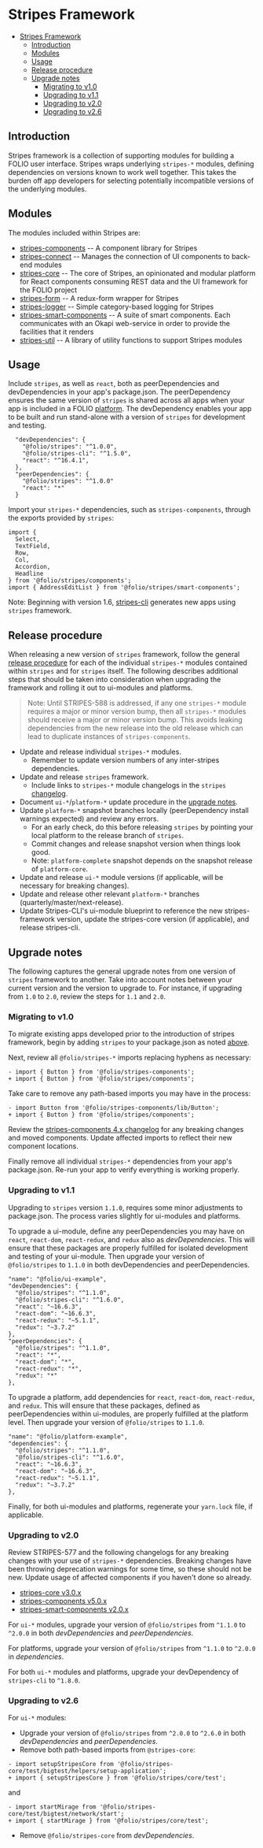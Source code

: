 # Stripes Framework

- [Stripes Framework](#stripes-framework)
	- [Introduction](#introduction)
	- [Modules](#modules)
	- [Usage](#usage)
	- [Release procedure](#release-procedure)
	- [Upgrade notes](#upgrade-notes)
		- [Migrating to v1.0](#migrating-to-v10)
		- [Upgrading to v1.1](#upgrading-to-v11)
		- [Upgrading to v2.0](#upgrading-to-v20)
		- [Upgrading to v2.6](#upgrading-to-v26)


## Introduction

Stripes framework is a collection of supporting modules for building a FOLIO user interface.  Stripes wraps underlying `stripes-*` modules, defining dependencies on versions known to work well together.  This takes the burden off app developers for selecting potentially incompatible versions of the underlying modules.


## Modules

The modules included within Stripes are:
* [stripes-components](https://github.com/folio-org/stripes-components) -- A component library for Stripes
* [stripes-connect](https://github.com/folio-org/stripes-connect) -- Manages the connection of UI components to back-end modules
* [stripes-core](https://github.com/folio-org/stripes-core) -- The core of Stripes, an opinionated and modular platform for React components consuming REST data and the UI framework for the FOLIO project
* [stripes-form](https://github.com/folio-org/stripes-form) -- A redux-form wrapper for Stripes
* [stripes-logger](https://github.com/folio-org/stripes-logger) -- Simple category-based logging for Stripes
* [stripes-smart-components](https://github.com/folio-org/stripes-smart-components) -- A suite of smart components. Each communicates with an Okapi web-service in order to provide the facilities that it renders
* [stripes-util](https://github.com/folio-org/stripes-util) -- A library of utility functions to support Stripes modules


## Usage

Include `stripes`, as well as `react`, both as peerDependencies and devDependencies in your app's package.json. The peerDependency ensures the same version of `stripes` is shared across all apps when your app is included in a FOLIO [platform](https://github.com/folio-org/stripes-sample-platform).  The devDependency enables your app to be built and run stand-alone with a version of `stripes` for development and testing.
```
  "devDependencies": {
    "@folio/stripes": "^1.0.0",
    "@folio/stripes-cli": "^1.5.0",
    "react": "^16.4.1",
  },
  "peerDependencies": {
    "@folio/stripes": "^1.0.0"
    "react": "*"
  }
```

Import your `stripes-*` dependencies, such as `stripes-components`, through the exports provided by `stripes`:
```
import {
  Select,
  TextField,
  Row,
  Col,
  Accordion,
  Headline
} from '@folio/stripes/components';
import { AddressEditList } from '@folio/stripes/smart-components';
```

Note: Beginning with version 1.6, [stripes-cli](https://github.com/folio-org/stripes-cli) generates new apps using `stripes` framework.


## Release procedure

When releasing a new version of `stripes` framework, follow the general [release procedure](./release-procedure.md) for each of the individual `stripes-*` modules contained within `stripes` and for `stripes` itself.  The following describes additional steps that should be taken into consideration when upgrading the framework and rolling it out to ui-modules and platforms.

> Note: Until STRIPES-588 is addressed, if any one `stripes-*` module requires a major or minor version bump, then all `stripes-*` modules should receive a major or minor version bump.  This avoids leaking dependencies from the new release into the old release which can lead to duplicate instances of `stripes-components`.

* Update and release individual `stripes-*` modules.
  * Remember to update version numbers of any inter-stripes dependencies.
* Update and release `stripes` framework.
  * Include links to `stripes-*` module changelogs in the `stripes` [changelog](https://github.com/folio-org/stripes/blob/master/CHANGELOG.md).
* Document `ui-*`/`platform-*` update procedure in the [upgrade notes](#upgrade-notes).
* Update `platform-*` snapshot branches locally (peerDependency install warnings expected) and review any errors.
  * For an early check, do this before releasing `stripes` by pointing your local platform to the release branch of `stripes`.
  * Commit changes and release snapshot version when things look good.
  * Note: `platform-complete` snapshot depends on the snapshot release of `platform-core`.
* Update and release `ui-*` module versions (if applicable, will be necessary for breaking changes).
* Update and release other relevant `platform-*` branches (quarterly/master/next-release).
* Update Stripes-CLI's ui-module blueprint to reference the new stripes-framework version, update the stripes-core version (if applicable), and release stripes-cli.


## Upgrade notes

The following captures the general upgrade notes from one version of `stripes` framework to another.  Take into account notes between your current version and the version to upgrade to.  For instance, if upgrading from `1.0` to `2.0`, review the steps for `1.1` and `2.0`.


### Migrating to v1.0

To migrate existing apps developed prior to the introduction of stripes framework, begin by adding `stripes` to your package.json as noted [above](#usage).

Next, review all `@folio/stripes-*` imports replacing hyphens as necessary:
```
- import { Button } from '@folio/stripes-components';
+ import { Button } from '@folio/stripes/components';
```

Take care to remove any path-based imports you may have in the process:
```
- import Button from '@folio/stripes-components/lib/Button';
+ import { Button } from '@folio/stripes/components';
```

Review the [stripes-components 4.x changelog](https://github.com/folio-org/stripes-components/blob/master/CHANGELOG.md#400-2018-10-02) for any breaking changes and moved components.  Update affected imports to reflect their new component locations.

Finally remove all individual `stripes-*` dependencies from your app's package.json.  Re-run your app to verify everything is working properly.


### Upgrading to v1.1

Upgrading to `stripes` version `1.1.0`, requires some minor adjustments to package.json.  The process varies slightly for ui-modules and platforms.

To upgrade a ui-module, define any peerDependencies you may have on `react`, `react-dom`, `react-redux`, and `redux` also as _devDependencies_. This will ensure that these packages are properly fulfilled for isolated development and testing of your ui-module. Then upgrade your version of `@folio/stripes` to `1.1.0` in both devDependencies and peerDependencies.

```
"name": "@folio/ui-example",
"devDependencies": {
  "@folio/stripes": "^1.1.0",
  "@folio/stripes-cli": "^1.6.0",
  "react": "~16.6.3",
  "react-dom": "~16.6.3",
  "react-redux": "~5.1.1",
  "redux": "~3.7.2"
},
"peerDependencies": {
  "@folio/stripes": "^1.1.0",
  "react": "*",
  "react-dom": "*",
  "react-redux": "*",
  "redux": "*"
},
```

To upgrade a platform, add dependencies for `react`, `react-dom`, `react-redux`, and `redux`. This will ensure that these packages, defined as peerDependencies within ui-modules, are properly fulfilled at the platform level. Then upgrade your version of `@folio/stripes` to `1.1.0`.

```
"name": "@folio/platform-example",
"dependencies": {
  "@folio/stripes": "^1.1.0",
  "@folio/stripes-cli": "^1.6.0",
  "react": "~16.6.3",
  "react-dom": "~16.6.3",
  "react-redux": "~5.1.1",
  "redux": "~3.7.2"
},
```

Finally, for both ui-modules and platforms, regenerate your `yarn.lock` file, if applicable.


### Upgrading to v2.0

Review STRIPES-577 and the following changelogs for any breaking changes with your use of `stripes-*` dependencies.  Breaking changes have been throwing deprecation warnings for some time, so these should not be new.  Update usage of affected components if you haven't done so already.
* [stripes-core v3.0.x](https://github.com/folio-org/stripes-core/blob/master/CHANGELOG.md#300-2019-01-15)
* [stripes-components v5.0.x](https://github.com/folio-org/stripes-components/blob/master/CHANGELOG.md#500-2019-01-15)
* [stripes-smart-components v2.0.x](https://github.com/folio-org/stripes-smart-components/blob/master/CHANGELOG.md#200-2019-01-16)

For `ui-*` modules, upgrade your version of `@folio/stripes` from `^1.1.0` to `^2.0.0` in both _devDependencies_ and _peerDependencies_.

For platforms, upgrade your version of `@folio/stripes` from `^1.1.0` to `^2.0.0` in _dependencies_.

For both `ui-*` modules and platforms, upgrade your devDependency of `stripes-cli` to `^1.8.0`.


### Upgrading to v2.6

For `ui-*` modules: 
  - Upgrade your version of `@folio/stripes` from `^2.0.0` to `^2.6.0` in both _devDependencies_ and _peerDependencies_. 
  - Remove both path-based imports from `@stripes-core`:
```
- import setupStripesCore from '@folio/stripes-core/test/bigtest/helpers/setup-application';
+ import { setupStripesCore } from '@folio/stripes/core/test';
```
and
```
- import startMirage from '@folio/stripes-core/test/bigtest/network/start';
+ import { startMirage } from '@folio/stripes/core/test';
```
  - Remove `@folio/stripes-core` from _devDependencies_.